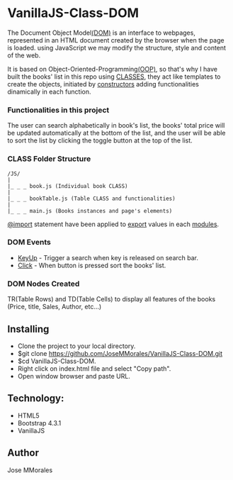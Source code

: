 # VanillaJS-Class-DOM

The Document Object Model[(DOM)](https://developer.mozilla.org/en-US/docs/Web/API/Document_Object_Model/Introduction) is an interface to webpages, represented in an HTML document created by the browser when the page is loaded. using JavaScript we may modify the structure, style and content of the web. 

It is based on Object-Oriented-Programming[(OOP)](https://en.wikipedia.org/wiki/Object-oriented_programming), so that's why I have built the books' list in this repo using [CLASSES](https://developer.mozilla.org/en-US/docs/Web/JavaScript/Reference/Classes), they act like templates to create the objects, initiated by [constructors](https://developer.mozilla.org/en-US/docs/Web/JavaScript/Reference/Classes/constructor) adding functionalities dinamically in each function. 

### Functionalities in this project

The user can search alphabetically in book's list, the books' total price will be updated automatically at the bottom of the list, and the user will be able to sort the list by clicking the toggle button at the top of the list.

### CLASS Folder Structure

    /JS/
    |
    |_ _ _ book.js (Individual book CLASS)
    |
    |_ _ _ bookTable.js (Table CLASS and functionalities)
    |
    |_ _ _ main.js (Books instances and page's elements)

[@import](https://developer.mozilla.org/en-US/docs/Web/JavaScript/Reference/Statements/import) statement have been applied to [export](https://developer.mozilla.org/en-US/docs/web/javascript/reference/statements/export) values in each [modules](https://developer.mozilla.org/en-US/docs/Web/JavaScript/Guide/Modules).

### DOM Events 
* [KeyUp](https://developer.mozilla.org/en-US/docs/Web/API/Document/keyup_event) - Trigger a search when key is released on search bar.
* [Click](https://developer.mozilla.org/en-US/docs/Web/API/Element/click_event) - When button is pressed sort the books' list.

### DOM Nodes Created 

TR(Table Rows) and TD(Table Cells) to display all features of the books (Price, title, Sales, Author, etc...)

## Installing
* Clone the project to your local directory.
* $git clone https://github.com/JoseMMorales/VanillaJS-Class-DOM.git
* $cd VanillaJS-Class-DOM.
* Right click on index.html file and select "Copy path".
* Open window browser and paste URL.

## Technology:
* HTML5
* Bootstrap 4.3.1
* VanillaJS

## Author
Jose MMorales